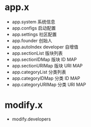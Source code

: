 # app.x
- app.system 系统信息
- app.configs 启动配置
- app.settings 社区配置
- app.founder 创始人
- app.autoIndex developer 自增值
- app.sectionList 版块列表
- app.sectionIDMap 版块 ID MAP
- app.sectionURIMap 版块 URI MAP
- app.categoryList 分类列表
- app.categoryIDMap 分类 ID MAP
- app.categoryURIMap 分类 URI MAP



# modify.x
- modify.developers
